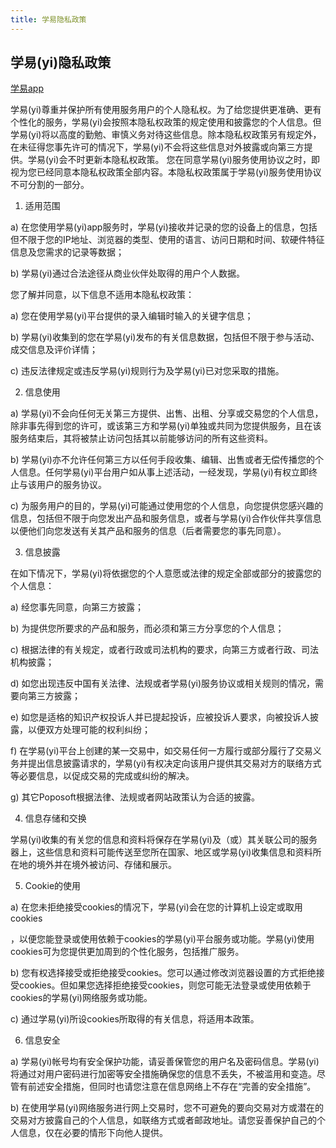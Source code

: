 ```yaml
---
title: 学易隐私政策
---
```

## 学易(yi)隐私政策
[学易app](yi.md)

学易(yi)尊重并保护所有使用服务用户的个人隐私权。为了给您提供更准确、更有个性化的服务，学易(yi)会按照本隐私权政策的规定使用和披露您的个人信息。但学易(yi)将以高度的勤勉、审慎义务对待这些信息。除本隐私权政策另有规定外，在未征得您事先许可的情况下，学易(yi)不会将这些信息对外披露或向第三方提供。学易(yi)会不时更新本隐私权政策。 您在同意学易(yi)服务使用协议之时，即视为您已经同意本隐私权政策全部内容。本隐私权政策属于学易(yi)服务使用协议不可分割的一部分。 

1. 适用范围 

a) 在您使用学易(yi)app服务时，学易(yi)接收并记录的您的设备上的信息，包括但不限于您的IP地址、浏览器的类型、使用的语言、访问日期和时间、软硬件特征信息及您需求的记录等数据； 

b) 学易(yi)通过合法途径从商业伙伴处取得的用户个人数据。 

您了解并同意，以下信息不适用本隐私权政策： 

a) 您在使用学易(yi)平台提供的录入编辑时输入的关键字信息； 

b) 学易(yi)收集到的您在学易(yi)发布的有关信息数据，包括但不限于参与活动、成交信息及评价详情； 

c) 违反法律规定或违反学易(yi)规则行为及学易(yi)已对您采取的措施。 

2. 信息使用 

a) 学易(yi)不会向任何无关第三方提供、出售、出租、分享或交易您的个人信息，除非事先得到您的许可，或该第三方和学易(yi)单独或共同为您提供服务，且在该服务结束后，其将被禁止访问包括其以前能够访问的所有这些资料。 

b) 学易(yi)亦不允许任何第三方以任何手段收集、编辑、出售或者无偿传播您的个人信息。任何学易(yi)平台用户如从事上述活动，一经发现，学易(yi)有权立即终止与该用户的服务协议。 

c) 为服务用户的目的，学易(yi)可能通过使用您的个人信息，向您提供您感兴趣的信息，包括但不限于向您发出产品和服务信息，或者与学易(yi)合作伙伴共享信息以便他们向您发送有关其产品和服务的信息（后者需要您的事先同意）。 

3. 信息披露 

在如下情况下，学易(yi)将依据您的个人意愿或法律的规定全部或部分的披露您的个人信息： 

a) 经您事先同意，向第三方披露； 

b) 为提供您所要求的产品和服务，而必须和第三方分享您的个人信息； 

c) 根据法律的有关规定，或者行政或司法机构的要求，向第三方或者行政、司法机构披露；

d) 如您出现违反中国有关法律、法规或者学易(yi)服务协议或相关规则的情况，需要向第三方披露；  

e) 如您是适格的知识产权投诉人并已提起投诉，应被投诉人要求，向被投诉人披露，以便双方处理可能的权利纠纷；

f) 在学易(yi)平台上创建的某一交易中，如交易任何一方履行或部分履行了交易义务并提出信息披露请求的，学易(yi)有权决定向该用户提供其交易对方的联络方式等必要信息，以促成交易的完成或纠纷的解决。  

g) 其它Poposoft根据法律、法规或者网站政策认为合适的披露。  

4. 信息存储和交换  

学易(yi)收集的有关您的信息和资料将保存在学易(yi)及（或）其关联公司的服务器上，这些信息和资料可能传送至您所在国家、地区或学易(yi)收集信息和资料所在地的境外并在境外被访问、存储和展示。 

5. Cookie的使用 

a) 在您未拒绝接受cookies的情况下，学易(yi)会在您的计算机上设定或取用cookies

，以便您能登录或使用依赖于cookies的学易(yi)平台服务或功能。学易(yi)使用cookies可为您提供更加周到的个性化服务，包括推广服务。 

 b) 您有权选择接受或拒绝接受cookies。您可以通过修改浏览器设置的方式拒绝接受cookies。但如果您选择拒绝接受cookies，则您可能无法登录或使用依赖于cookies的学易(yi)网络服务或功能。 

c) 通过学易(yi)所设cookies所取得的有关信息，将适用本政策。  

6. 信息安全  

a) 学易(yi)帐号均有安全保护功能，请妥善保管您的用户名及密码信息。学易(yi)将通过对用户密码进行加密等安全措施确保您的信息不丢失，不被滥用和变造。尽管有前述安全措施，但同时也请您注意在信息网络上不存在“完善的安全措施”。  

b) 在使用学易(yi)网络服务进行网上交易时，您不可避免的要向交易对方或潜在的交易对方披露自己的个人信息，如联络方式或者邮政地址。请您妥善保护自己的个人信息，仅在必要的情形下向他人提供。